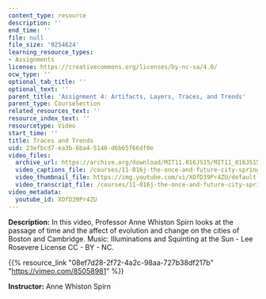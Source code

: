 ```yaml
---
content_type: resource
description: ''
end_time: ''
file: null
file_size: '9254624'
learning_resource_types:
- Assignments
license: https://creativecommons.org/licenses/by-nc-sa/4.0/
ocw_type: ''
optional_tab_title: ''
optional_text: ''
parent_title: 'Assignment 4: Artifacts, Layers, Traces, and Trends'
parent_type: CourseSection
related_resources_text: ''
resource_index_text: ''
resourcetype: Video
start_time: ''
title: Traces and Trends
uid: 23efbcd7-ea3b-6ba4-5146-d6b65f66df0e
video_files:
  archive_url: https://archive.org/download/MIT11.016JS15/MIT11_016JS15_Traces_and_Trends_300k.mp4
  video_captions_file: /courses/11-016j-the-once-and-future-city-spring-2015/23157df8589656bf8394b0191bec62b0_XOfD39Pr4ZU.vtt
  video_thumbnail_file: https://img.youtube.com/vi/XOfD39Pr4ZU/default.jpg
  video_transcript_file: /courses/11-016j-the-once-and-future-city-spring-2015/ed9f72427272707d5f3eb8bcf8b0bb88_XOfD39Pr4ZU.pdf
video_metadata:
  youtube_id: XOfD39Pr4ZU
---
```


**Description:** In this video, Professor Anne Whiston Spirn looks at the passage of time and the affect of evolution and change on the cities of Boston and Cambridge. Music: Illuminations and Squinting at the Sun - Lee Rosevere License CC - BY - NC.

{{% resource_link "08ef7d28-2f72-4a2c-98aa-727b38df217b" "https://vimeo.com/85058981" %}}

**Instructor:** Anne Whiston Spirn

